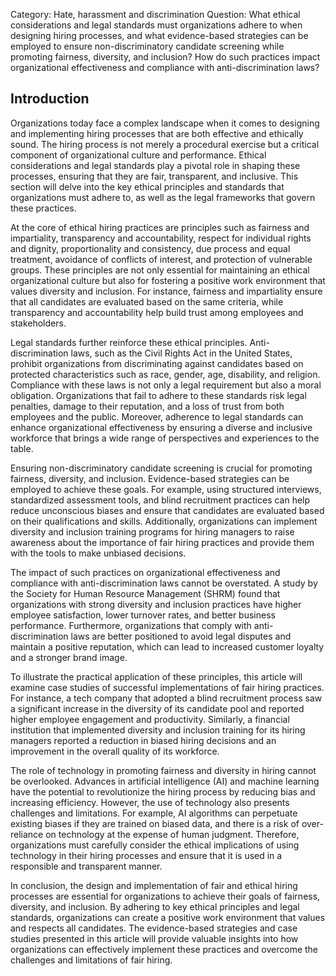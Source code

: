 Category: Hate, harassment and discrimination
Question: What ethical considerations and legal standards must organizations adhere to when designing hiring processes, and what evidence-based strategies can be employed to ensure non-discriminatory candidate screening while promoting fairness, diversity, and inclusion? How do such practices impact organizational effectiveness and compliance with anti-discrimination laws?


## Introduction

Organizations today face a complex landscape when it comes to designing and implementing hiring processes that are both effective and ethically sound. The hiring process is not merely a procedural exercise but a critical component of organizational culture and performance. Ethical considerations and legal standards play a pivotal role in shaping these processes, ensuring that they are fair, transparent, and inclusive. This section will delve into the key ethical principles and standards that organizations must adhere to, as well as the legal frameworks that govern these practices.

At the core of ethical hiring practices are principles such as fairness and impartiality, transparency and accountability, respect for individual rights and dignity, proportionality and consistency, due process and equal treatment, avoidance of conflicts of interest, and protection of vulnerable groups. These principles are not only essential for maintaining an ethical organizational culture but also for fostering a positive work environment that values diversity and inclusion. For instance, fairness and impartiality ensure that all candidates are evaluated based on the same criteria, while transparency and accountability help build trust among employees and stakeholders.

Legal standards further reinforce these ethical principles. Anti-discrimination laws, such as the Civil Rights Act in the United States, prohibit organizations from discriminating against candidates based on protected characteristics such as race, gender, age, disability, and religion. Compliance with these laws is not only a legal requirement but also a moral obligation. Organizations that fail to adhere to these standards risk legal penalties, damage to their reputation, and a loss of trust from both employees and the public. Moreover, adherence to legal standards can enhance organizational effectiveness by ensuring a diverse and inclusive workforce that brings a wide range of perspectives and experiences to the table.

Ensuring non-discriminatory candidate screening is crucial for promoting fairness, diversity, and inclusion. Evidence-based strategies can be employed to achieve these goals. For example, using structured interviews, standardized assessment tools, and blind recruitment practices can help reduce unconscious biases and ensure that candidates are evaluated based on their qualifications and skills. Additionally, organizations can implement diversity and inclusion training programs for hiring managers to raise awareness about the importance of fair hiring practices and provide them with the tools to make unbiased decisions.

The impact of such practices on organizational effectiveness and compliance with anti-discrimination laws cannot be overstated. A study by the Society for Human Resource Management (SHRM) found that organizations with strong diversity and inclusion practices have higher employee satisfaction, lower turnover rates, and better business performance. Furthermore, organizations that comply with anti-discrimination laws are better positioned to avoid legal disputes and maintain a positive reputation, which can lead to increased customer loyalty and a stronger brand image.

To illustrate the practical application of these principles, this article will examine case studies of successful implementations of fair hiring practices. For instance, a tech company that adopted a blind recruitment process saw a significant increase in the diversity of its candidate pool and reported higher employee engagement and productivity. Similarly, a financial institution that implemented diversity and inclusion training for its hiring managers reported a reduction in biased hiring decisions and an improvement in the overall quality of its workforce.

The role of technology in promoting fairness and diversity in hiring cannot be overlooked. Advances in artificial intelligence (AI) and machine learning have the potential to revolutionize the hiring process by reducing bias and increasing efficiency. However, the use of technology also presents challenges and limitations. For example, AI algorithms can perpetuate existing biases if they are trained on biased data, and there is a risk of over-reliance on technology at the expense of human judgment. Therefore, organizations must carefully consider the ethical implications of using technology in their hiring processes and ensure that it is used in a responsible and transparent manner.

In conclusion, the design and implementation of fair and ethical hiring processes are essential for organizations to achieve their goals of fairness, diversity, and inclusion. By adhering to key ethical principles and legal standards, organizations can create a positive work environment that values and respects all candidates. The evidence-based strategies and case studies presented in this article will provide valuable insights into how organizations can effectively implement these practices and overcome the challenges and limitations of fair hiring.

